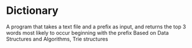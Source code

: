 # Dictionary
A program that takes a text file and a prefix as input, and returns the top 3 words most likely to occur beginning with the prefix
Based on Data Structures and Algorithms, Trie structures
